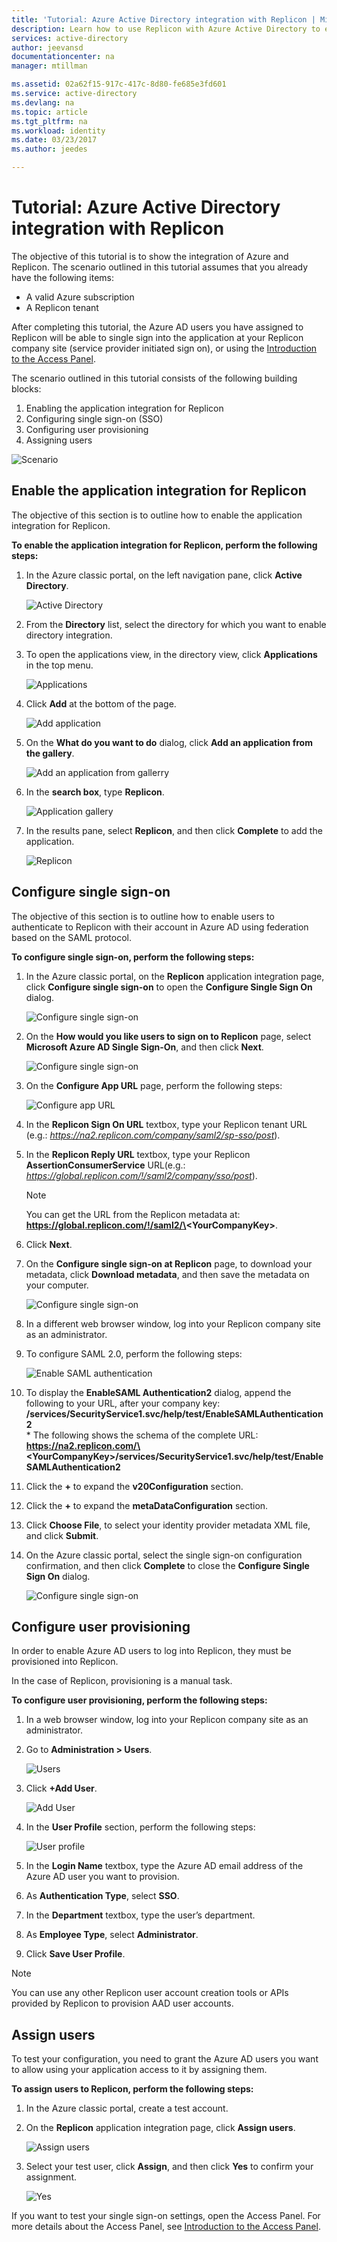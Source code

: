 ```yaml
---
title: 'Tutorial: Azure Active Directory integration with Replicon | Microsoft Docs'
description: Learn how to use Replicon with Azure Active Directory to enable single sign-on, automated provisioning, and more!
services: active-directory
author: jeevansd
documentationcenter: na
manager: mtillman

ms.assetid: 02a62f15-917c-417c-8d80-fe685e3fd601
ms.service: active-directory
ms.devlang: na
ms.topic: article
ms.tgt_pltfrm: na
ms.workload: identity
ms.date: 03/23/2017
ms.author: jeedes

---
```

# Tutorial: Azure Active Directory integration with Replicon
The objective of this tutorial is to show the integration of Azure and Replicon. The scenario outlined in this tutorial assumes that you already have the following items:

* A valid Azure subscription
* A Replicon tenant

After completing this tutorial, the Azure AD users you have assigned to Replicon will be able to single sign into the application at your Replicon company site (service provider initiated sign on), or using the [Introduction to the Access Panel](active-directory-saas-access-panel-introduction.md).

The scenario outlined in this tutorial consists of the following building blocks:

1. Enabling the application integration for Replicon
2. Configuring single sign-on (SSO)
3. Configuring user provisioning
4. Assigning users

![Scenario](./media/active-directory-saas-replicon-tutorial/IC777798.png "Scenario")

## Enable the application integration for Replicon
The objective of this section is to outline how to enable the application integration for Replicon.

**To enable the application integration for Replicon, perform the following steps:**

1. In the Azure classic portal, on the left navigation pane, click **Active Directory**.
   
    ![Active Directory](./media/active-directory-saas-replicon-tutorial/IC700993.png "Active Directory")
2. From the **Directory** list, select the directory for which you want to enable directory integration.
3. To open the applications view, in the directory view, click **Applications** in the top menu.
   
    ![Applications](./media/active-directory-saas-replicon-tutorial/IC700994.png "Applications")
4. Click **Add** at the bottom of the page.
   
    ![Add application](./media/active-directory-saas-replicon-tutorial/IC749321.png "Add application")
5. On the **What do you want to do** dialog, click **Add an application from the gallery**.
   
    ![Add an application from gallerry](./media/active-directory-saas-replicon-tutorial/IC749322.png "Add an application from gallerry")
6. In the **search box**, type **Replicon**.
   
    ![Application gallery](./media/active-directory-saas-replicon-tutorial/IC777799.png "Application gallery")
7. In the results pane, select **Replicon**, and then click **Complete** to add the application.
   
    ![Replicon](./media/active-directory-saas-replicon-tutorial/IC777800.png "Replicon")
   
## Configure single sign-on

The objective of this section is to outline how to enable users to authenticate to Replicon with their account in Azure AD using federation based on the SAML protocol.

**To configure single sign-on, perform the following steps:**

1. In the Azure classic portal, on the **Replicon** application integration page, click **Configure single sign-on** to open the **Configure Single Sign On** dialog.
   
    ![Configure single sign-on](./media/active-directory-saas-replicon-tutorial/IC777801.png "Configure single sign-on")
2. On the **How would you like users to sign on to Replicon** page, select **Microsoft Azure AD Single Sign-On**, and then click **Next**.
   
    ![Configure single sign-on](./media/active-directory-saas-replicon-tutorial/IC777802.png "Configure single sign-on")
3. On the **Configure App URL** page, perform the following steps:
   
    ![Configure app URL](./media/active-directory-saas-replicon-tutorial/IC777803.png "Configure app URL")
  1. In the **Replicon Sign On URL** textbox, type your Replicon tenant URL (e.g.: *https://na2.replicon.com/company/saml2/sp-sso/post*).
  2. In the **Replicon Reply URL** textbox, type your Replicon **AssertionConsumerService** URL(e.g.: *https://global.replicon.com/!/saml2/company/sso/post*).  
      
     >[!NOTE]
     >You can get the URL from the Replicon metadata at: **https://global.replicon.com/!/saml2/\<YourCompanyKey\>**.
     > 
     > 
 
  3. Click **Next**.

4. On the **Configure single sign-on at Replicon** page, to download your metadata, click **Download metadata**, and then save the metadata on your computer.
   
    ![Configure single sign-on](./media/active-directory-saas-replicon-tutorial/IC777804.png "Configure single sign-on")
5. In a different web browser window, log into your Replicon company site as an administrator.

6. To configure SAML 2.0, perform the following steps:
   
    ![Enable SAML authentication](./media/active-directory-saas-replicon-tutorial/IC777805.png "Enable SAML authentication")
  
  1. To display the **EnableSAML Authentication2** dialog, append the following to your URL, after your company key: **/services/SecurityService1.svc/help/test/EnableSAMLAuthentication2**  
    * The following shows the schema of the complete URL:  
   **https://na2.replicon.com/\<YourCompanyKey\>/services/SecurityService1.svc/help/test/EnableSAMLAuthentication2**
   2. Click the **+** to expand the **v20Configuration** section.
   3. Click the **+** to expand the **metaDataConfiguration** section.
   4. Click **Choose File**, to select your identity provider metadata XML file, and click **Submit**.

7. On the Azure classic portal, select the single sign-on configuration confirmation, and then click **Complete** to close the **Configure Single Sign On** dialog.
   
    ![Configure single sign-on](./media/active-directory-saas-replicon-tutorial/IC778418.png "Configure single sign-on")
   
## Configure user provisioning

In order to enable Azure AD users to log into Replicon, they must be provisioned into Replicon.  

In the case of Replicon, provisioning is a manual task.

**To configure user provisioning, perform the following steps:**

1. In a web browser window, log into your Replicon company site as an administrator.
2. Go to **Administration \> Users**.
   
    ![Users](./media/active-directory-saas-replicon-tutorial/IC777806.png "Users")
3. Click **+Add User**.
   
    ![Add User](./media/active-directory-saas-replicon-tutorial/IC777807.png "Add User")
4. In the **User Profile** section, perform the following steps:
   
    ![User profile](./media/active-directory-saas-replicon-tutorial/IC777808.png "User profile")
   
  1. In the **Login Name** textbox, type the Azure AD email address of the Azure AD user you want to provision.
  2. As **Authentication Type**, select **SSO**.
  3. In the **Department** textbox, type the user’s department.
  4. As **Employee Type**, select **Administrator**.
  5. Click **Save User Profile**.

>[!NOTE]
>You can use any other Replicon user account creation tools or APIs provided by Replicon to provision AAD user accounts.
> 
> 

## Assign users
To test your configuration, you need to grant the Azure AD users you want to allow using your application access to it by assigning them.

**To assign users to Replicon, perform the following steps:**

1. In the Azure classic portal, create a test account.

2. On the **Replicon** application integration page, click **Assign users**.
   
    ![Assign users](./media/active-directory-saas-replicon-tutorial/IC777809.png "Assign users")

3. Select your test user, click **Assign**, and then click **Yes** to confirm your assignment.
   
    ![Yes](./media/active-directory-saas-replicon-tutorial/IC767830.png "Yes")

If you want to test your single sign-on settings, open the Access Panel. For more details about the Access Panel, see [Introduction to the Access Panel](active-directory-saas-access-panel-introduction.md).

